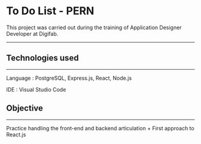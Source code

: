 # **To Do List - PERN**

This project was carried out during the training of Application Designer Developer at Digifab.

---

## Technologies used

---

Language : PostgreSQL, Express.js, React, Node.js

IDE : Visual Studio Code

## Objective

---

Practice handling the front-end and backend articulation + First approach to React.js
